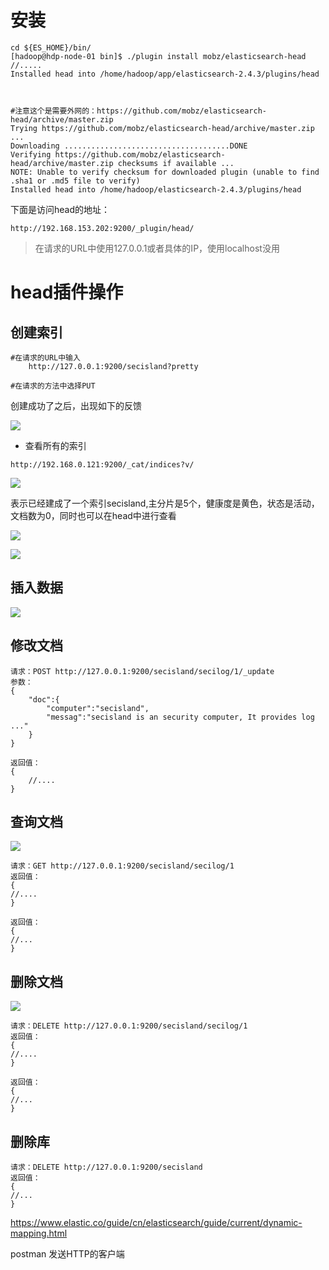 # 安装


```
cd ${ES_HOME}/bin/
[hadoop@hdp-node-01 bin]$ ./plugin install mobz/elasticsearch-head
//.....
Installed head into /home/hadoop/app/elasticsearch-2.4.3/plugins/head



#注意这个是需要外网的：https://github.com/mobz/elasticsearch-head/archive/master.zip
Trying https://github.com/mobz/elasticsearch-head/archive/master.zip ...
Downloading .....................................DONE
Verifying https://github.com/mobz/elasticsearch-head/archive/master.zip checksums if available ...
NOTE: Unable to verify checksum for downloaded plugin (unable to find .sha1 or .md5 file to verify)
Installed head into /home/hadoop/elasticsearch-2.4.3/plugins/head
```

下面是访问head的地址：

```
http://192.168.153.202:9200/_plugin/head/

```

> 在请求的URL中使用127.0.0.1或者具体的IP，使用localhost没用




# head插件操作

## 创建索引

```
#在请求的URL中输入
    http://127.0.0.1:9200/secisland?pretty

#在请求的方法中选择PUT
```

创建成功了之后，出现如下的反馈


![](/Users/chenyansong/Documents/note/elasticsearch/Elasticsearch技术解析与实战_读书笔记/images/head_1.png)


* 查看所有的索引

```
http://192.168.0.121:9200/_cat/indices?v/
```


![](/Users/chenyansong/Documents/note/elasticsearch/Elasticsearch技术解析与实战_读书笔记/images/head_2.png)

表示已经建成了一个索引secisland,主分片是5个，健康度是黄色，状态是活动，文档数为0，同时也可以在head中进行查看


![](/Users/chenyansong/Documents/note/elasticsearch/Elasticsearch技术解析与实战_读书笔记/images/head_3.png)


![](/Users/chenyansong/Documents/note/elasticsearch/Elasticsearch技术解析与实战_读书笔记/images/head_4.png)

## 插入数据

![](/Users/chenyansong/Documents/note/elasticsearch/Elasticsearch技术解析与实战_读书笔记/images/head_5.png)

## 修改文档


```
请求：POST http://127.0.0.1:9200/secisland/secilog/1/_update
参数：
{
    "doc":{
        "computer":"secisland",
        "messag":"secisland is an security computer, It provides log ..."
    }
}

返回值：
{
    //....
}

```

## 查询文档

![](/Users/chenyansong/Desktop/2.png)

```
请求：GET http://127.0.0.1:9200/secisland/secilog/1
返回值：
{
//....
}

返回值：
{
//...
}
```



## 删除文档


![](/Users/chenyansong/Desktop/2.png)

```
请求：DELETE http://127.0.0.1:9200/secisland/secilog/1
返回值：
{
//....
}

返回值：
{
//...
}
```


## 删除库

```
请求：DELETE http://127.0.0.1:9200/secisland
返回值：
{
//...
}
```


https://www.elastic.co/guide/cn/elasticsearch/guide/current/dynamic-mapping.html



postman 发送HTTP的客户端

